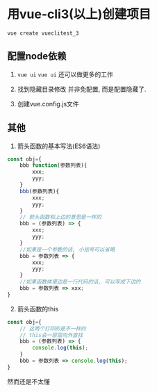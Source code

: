 # 用vue-cli3(以上)创建项目

```
vue create vueclitest_3
```

## 配置node依赖

1. `vue ui`
`vue ui` 还可以做更多的工作

3. 找到隐藏目录修改
并非免配置, 而是配置隐藏了.

2. 创建vue.config.js文件

## 其他

1. 箭头函数的基本写法(ES6语法)
```js
const obj={
    bbb function(参数列表){
        xxx;
        yyy;
    }
    bbb(参数列表){
        xxx;
        yyy;
    }
    // 箭头函数和上边的意思是一样的
    bbb = (参数列表) => {
        xxx;
        yyy;
    }
    //如果是一个参数的话, 小括号可以省略
    bbb = 参数列表 => {
        xxx;
        yyy;
    }
    //如果函数体里边是一行代码的话, 可以写成下边的
    bbb = 参数列表 => xxx;
}
```

2. 箭头函数的this
```js
const obj={ 
    // 这两个打印的是不一样的
    // this会一层层向外查找
    bbb = (参数列表) => {
        console.log(this); 
    }
    bbb = 参数列表 => console.log(this);
}
```
然而还是不太懂